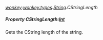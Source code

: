 _[wonkey](../../modules/wonkey/wonkey-module.md):[wonkey.types](../../modules/wonkey/wonkey-types.md).[String](../../modules/wonkey/wonkey-types-string.md).CStringLength_
##### Property CStringLength:[Int](../../modules/wonkey/wonkey-types-int.md)
Gets the CString length of the string.
